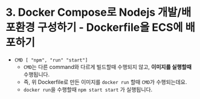 # 3. Docker Compose로 Nodejs 개발/배포환경 구성하기 - Dockerfile을 ECS에 배포하기


* `CMD [ "npm", "run" "start"]`
  * `CMD`는 다른 command와 다르게 빌드할때 수행되지 않고, **이미지를 실행할때** 수행됩니다.
  * 즉, 위 Dockerfile로 만든 이미지를 `docker run` 할때 `CMD`가 수행되는데요.
  * `docker run`을 수행할때 `npm start start` 가 실행됩니다.